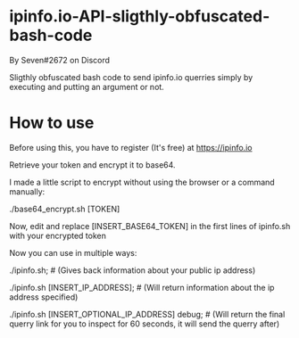 # ipinfo.io-API-sligthly-obfuscated-bash-code

By Seven#2672 on Discord

Sligthly obfuscated bash code to send ipinfo.io querries simply by executing and putting an argument or not.

# How to use

Before using this, you have to register (It's free) at https://ipinfo.io

Retrieve your token and encrypt it to base64.

I made a little script to encrypt without using the browser or a command manually:

 ./base64_encrypt.sh [TOKEN]

Now, edit and replace [INSERT_BASE64_TOKEN] in the first lines of ipinfo.sh with your encrypted token

Now you can use in multiple ways:

 ./ipinfo.sh; # (Gives back information about your public ip address)
 
 ./ipinfo.sh [INSERT_IP_ADDRESS]; # (Will return information about the ip address specified)
 
 ./ipinfo.sh [INSERT_OPTIONAL_IP_ADDRESS] debug; # (Will return the final querry link for you to inspect for 60 seconds, it will send the querry after)
